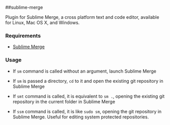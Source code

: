 ##sublime-merge

Plugin for Sublime Merge, a cross platform text and code editor, available for Linux, Mac OS X, and Windows.

### Requirements

 * [Sublime Merge](https://www.sublimemerge.com)

### Usage

 * If `sm` command is called without an argument, launch Sublime Merge

 * If `sm` is passed a directory, `cd` to it and open the existing git repository in Sublime Merge

 * If `smt` command is called, it is equivalent to `sm .`, opening the existing git repository in the current folder in Sublime Merge

 * If `ssm` command is called, it is like `sudo sm`, opening the git repository in Sublime Merge. Useful for editing system protected repositories. 
